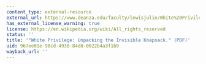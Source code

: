```yaml
---
content_type: external-resource
external_url: https://www.deanza.edu/faculty/lewisjulie/White%20Priviledge%20Unpacking%20the%20Invisible%20Knapsack.pdf
has_external_license_warning: true
license: https://en.wikipedia.org/wiki/All_rights_reserved
status: ''
title: '"White Privilege: Unpacking the Invisible Knapsack." (PDF)'
uid: 967ee01e-98cd-4938-84d8-0022b4a3f1b9
wayback_url: ''
---
```

